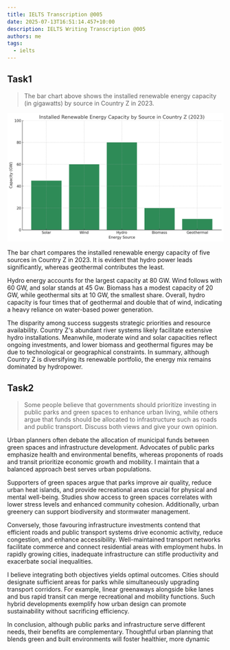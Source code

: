 ```yaml
---
title: IELTS Transcription @005
date: 2025-07-13T16:51:14.457+10:00
description: IELTS Writing Transcription @005
authors: me
tags:
  - ielts
---
```


## Task1

> The bar chart above shows the installed renewable energy capacity (in gigawatts) by source in Country Z in 2023.

![task1](./assets/ielts-transcription-005.png)

The bar chart compares the installed renewable energy capacity of five sources in Country Z in 2023. It is evident that hydro power leads significantly, whereas geothermal contributes the least.

Hydro energy accounts for the largest capacity at 80 GW. Wind follows with 60 GW, and solar stands at 45 Gw. Biomass has a modest capacity of 20 GW, while geothermal sits at 10 GW, the smallest share. Overall, hydro capacity is four times that of geothermal and double that of wind, indicating a heavy reliance on water-based power generation.

The disparity among success suggests strategic priorities and resource availability. Country Z's abundant river systems likely facilitate extensive hydro installations. Meanwhile, moderate wind and solar capacities reflect ongoing investments, and lower biomass and geothermal figures may be due to technological or geographical constraints. In summary, although Country Z is diversifying its renewable portfolio, the energy mix remains dominated by hydropower.

## Task2

> Some people believe that governments should prioritize investing in public parks and green spaces to enhance urban living, while others argue that funds should be allocated to infrastructure such as roads and public transport.
> Discuss both views and give your own opinion.

Urban planners often debate the allocation of municipal funds between green spaces and infrastructure development. Advocates of public parks emphasize health and environmental benefits, whereas proponents of roads and transit prioritize economic growth and mobility. I maintain that a balanced approach best serves urban populations.

Supporters of green spaces argue that parks improve air quality, reduce urban heat islands, and provide recreational areas crucial for physical and mental well-being. Studies show access to green spaces correlates with lower stress levels and enhanced community cohesion. Additionally, urban greenery can support biodiversity and stormwater management.

Conversely, those favouring infrastructure investments contend that efficient roads and public transport systems drive economic activity, reduce congestion, and enhance accessibility. Well-maintained transport networks facilitate commerce and connect residential areas with employment hubs. In rapidly growing cities, inadequate infrastructure can stifle productivity and exacerbate social inequalities.

I believe integrating both objectives yields optimal outcomes. Cities should designate sufficient areas for parks while simultaneously upgrading transport corridors. For example, linear greenaways alongside bike lanes and bus rapid transit can merge recreational and mobility functions. Such hybrid developments exemplify how urban design can promote sustainability without sacrificing efficiency.

In conclusion, although public parks and infrastructure serve different needs, their benefits are complementary. Thoughtful urban planning that blends green and built environments will foster healthier, more dynamic
